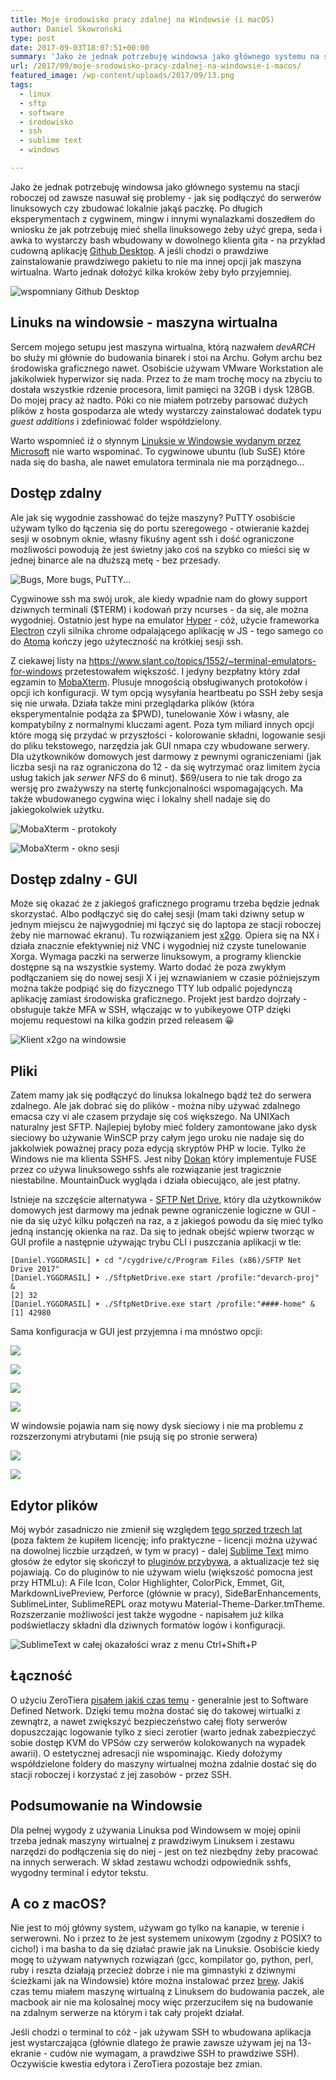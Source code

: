 ```yaml
---
title: Moje środowisko pracy zdalnej na Windowsie (i macOS)
author: Daniel Skowroński
type: post
date: 2017-09-03T18:07:51+00:00
summary: 'Jako że jednak potrzebuję windowsa jako głównego systemu na stacji roboczej od zawsze nasuwał się problemy - jak się podłączyć do serwerów linuksowych czy zbudować lokalnie jakąś paczkę. Po długich eksperymentach z cygwinem, mingw i innymi wynalazkami doszedłem do wniosku że jak potrzebuję mieć shella linuksowego żeby użyć grepa, seda i awka to wystarczy bash wbudowany w dowolnego klienta gita - na przykład cudowną aplikację Github Desktop. A jeśli chodzi o prawdziwe zainstalowanie prawdziwego pakietu to nie ma innej opcji jak maszyna wirtualna. Warto jednak dołożyć kilka kroków żeby było przyjemniej. Warto wspomnieć iż o słynnym Linuksie w Windowsie wydanym przez Microsoft nie warto wspominać. To cygwinowe ubuntu (lub SuSE) które nada się do basha, ale nawet emulatora terminala nie ma porządnego...'
url: /2017/09/moje-srodowisko-pracy-zdalnej-na-windowsie-i-macos/
featured_image: /wp-content/uploads/2017/09/13.png
tags:
  - linux
  - sftp
  - software
  - środowisko
  - ssh
  - sublime text
  - windows

---
```

Jako że jednak potrzebuję windowsa jako głównego systemu na stacji roboczej od zawsze nasuwał się problemy - jak się podłączyć do serwerów linuksowych czy zbudować lokalnie jakąś paczkę. Po długich eksperymentach z cygwinem, mingw i innymi wynalazkami doszedłem do wniosku że jak potrzebuję mieć shella linuksowego żeby użyć grepa, seda i awka to wystarczy bash wbudowany w dowolnego klienta gita - na przykład cudowną aplikację [Github Desktop][1]. A jeśli chodzi o prawdziwe zainstalowanie prawdziwego pakietu to nie ma innej opcji jak maszyna wirtualna. Warto jednak dołożyć kilka kroków żeby było przyjemniej.

![wspomniany Github Desktop](/wp-content/uploads/2017/09/7.png)

## **Linuks na windowsie - maszyna wirtualna**

Sercem mojego setupu jest maszyna wirtualna, którą nazwałem _devARCH_ bo służy mi głównie do budowania binarek i stoi na Archu. Gołym archu bez środowiska graficznego nawet. Osobiście używam VMware Workstation ale jakikolwiek hyperwizor się nada. Przez to że mam trochę mocy na zbyciu to dostała wszystkie rdzenie procesora, limit pamięci na 32GB i dysk 128GB. Do mojej pracy aż nadto. Póki co nie miałem potrzeby parsować dużych plików z hosta gospodarza ale wtedy wystarczy zainstalować dodatek typu _guest additions_ i zdefiniować folder współdzielony.

Warto wspomnieć iż o słynnym [Linuksie w Windowsie wydanym przez Microsoft][3] nie warto wspominać. To cygwinowe ubuntu (lub SuSE) które nada się do basha, ale nawet emulatora terminala nie ma porządnego...

## Dostęp zdalny

Ale jak się wygodnie zasshować do tejże maszyny? PuTTY osobiście używam tylko do łączenia się do portu szeregowego - otwieranie każdej sesji w osobnym oknie, własny fikuśny agent ssh i dość ograniczone możliwości powodują że jest świetny jako coś na szybko co mieści się w jednej binarce ale na dłuższą metę - bez przesady.

![Bugs, More bugs, PuTTY...](/wp-content/uploads/2017/09/8.png)

Cygwinowe ssh ma swój urok, ale kiedy wpadnie nam do głowy support dziwnych terminali ($TERM) i kodowań przy ncurses - da się, ale można wygodniej. Ostatnio jest hype na emulator [Hyper][5] - cóż, użycie frameworka [Electron][6] czyli silnika chrome odpalającego aplikację w JS - tego samego co do [Atoma][7] kończy jego użyteczność na krótkiej sesji ssh.

Z ciekawej listy na <https://www.slant.co/topics/1552/~terminal-emulators-for-windows> przetestowałem większość. I jedyny bezpłatny który zdał egzamin to [MobaXterm][8]. Plusuje mnogością obsługiwanych protokołów i opcji ich konfiguracji. W tym opcją wysyłania heartbeatu po SSH żeby sesja się nie urwała. Działa także mini przeglądarka plików (która eksperymentalnie podąża za $PWD), tunelowanie Xów i własny, ale kompatybilny z normalnymi kluczami agent. Poza tym miliard innych opcji które mogą się przydać w przyszłości - kolorowanie składni, logowanie sesji do pliku tekstowego, narzędzia jak GUI nmapa czy wbudowane serwery.  Dla użytkowników domowych jest darmowy z pewnymi ograniczeniami (jak liczba sesji na raz ograniczona do 12 - da się wytrzymać oraz limitem życia usług takich jak _serwer NFS_ do 6 minut). $69/usera to nie tak drogo za wersję pro zważywszy na stertę funkcjonalności wspomagających.  Ma także wbudowanego cygwina więc i lokalny shell nadaje się do jakiegokolwiek użytku.

![MobaXterm - protokoły](/wp-content/uploads/2017/09/9.png)

![MobaXterm - okno sesji](/wp-content/uploads/2017/09/10.png)

## Dostęp zdalny - GUI

Może się okazać że z jakiegoś graficznego programu trzeba będzie jednak skorzystać. Albo podłączyć się do całej sesji (mam taki dziwny setup w jednym miejscu że najwygodniej mi łączyć się do laptopa ze stacji roboczej żeby nie marnować ekranu). Tu rozwiązaniem jest [x2go][11]. Opiera się na NX i działa znacznie efektywniej niż VNC i wygodniej niż czyste tunelowanie Xorga. Wymaga paczki na serwerze linuksowym, a programy klienckie dostępne są na wszystkie systemy. Warto dodać że poza zwykłym podłączaniem się do nowej sesji X i jej wznawianiem w czasie późniejszym można także podpiąć się do fizycznego TTY lub odpalić pojedynczą aplikację zamiast środowiska graficznego. Projekt jest bardzo dojrzały - obsługuje także MFA w SSH, włączając w to yubikeyowe OTP dzięki mojemu requestowi na kilka godzin przed releasem 😀

![Klient x2go na windowsie](/wp-content/uploads/2017/09/12.png)

## Pliki

Zatem mamy jak się podłączyć do linuksa lokalnego bądź też do serwera zdalnego. Ale jak dobrać się do plików - można niby używać zdalnego emacsa czy vi ale czasem przydaje się coś większego. Na UNIXach naturalny jest SFTP. Najlepiej byłoby mieć foldery zamontowane jako dysk sieciowy bo używanie WinSCP przy całym jego uroku nie nadaje się do jakkolwiek poważnej pracy poza edycją skryptów PHP w locie. Tylko że Windows nie ma klienta SSHFS. Jest niby [Dokan][13] który implementuje FUSE przez co używa linuksowego sshfs ale rozwiązanie jest tragicznie niestabilne. MountainDuck wygląda i działa obiecująco, ale jest płatny.

Istnieje na szczęście alternatywa - [SFTP Net Drive][14], który dla użytkowników domowych jest darmowy ma jednak pewne ograniczenie logiczne w GUI - nie da się użyć kilku połączeń na raz, a z jakiegoś powodu da się mieć tylko jedną instancję okienka na raz. Da się to jednak obejść wpierw tworząc w GUI profile a następnie używając trybu CLI i puszczania aplikacji w tle:

```
[Daniel.YGGDRASIL] ➤ cd "/cygdrive/c/Program Files (x86)/SFTP Net Drive 2017"
[Daniel.YGGDRASIL] ➤ ./SftpNetDrive.exe start /profile:"devarch-proj" &
[2] 32
[Daniel.YGGDRASIL] ➤ ./SftpNetDrive.exe start /profile:"####-home" &
[1] 42980
```


Sama konfiguracja w GUI jest przyjemna i ma mnóstwo opcji:

![](/wp-content/uploads/2017/09/3.png)

![](/wp-content/uploads/2017/09/4.png)

![](/wp-content/uploads/2017/09/5.png)

![](/wp-content/uploads/2017/09/6.png)

W windowsie pojawia nam się nowy dysk sieciowy i nie ma problemu z rozszerzonymi atrybutami (nie psują się po stronie serwera)

![](/wp-content/uploads/2017/09/2.png)

![](/wp-content/uploads/2017/09/1.png)

## Edytor plików

Mój wybór zasadniczo nie zmienił się względem [tego sprzed trzech lat][21] (poza faktem że kupiłem licencję; info praktyczne - licencji można używać na dowolnej liczbie urządzeń, w tym w pracy) - dalej [Sublime Text][22] mimo głosów że edytor się skończył to [pluginów przybywa][23], a aktualizacje też się pojawiają.  Co do pluginów to nie używam wielu (większość pomocna jest przy HTMLu): A File Icon, Color Highlighter, ColorPick, Emmet, Git, MarkdownLivePreview, Perforce (głównie w pracy), SideBarEnhancements, SublimeLinter, SublimeREPL oraz motywu Material-Theme-Darker.tmTheme. Rozszerzanie możliwości jest także wygodne - napisałem już kilka podświetlaczy składni dla dziwnych formatów logów i konfiguracji.

![SublimeText w całej okazałości wraz z menu Ctrl+Shift+P](/wp-content/uploads/2017/09/11.png)

## Łączność

O użyciu ZeroTiera [pisałem jakiś czas temu][25] - generalnie jest to Software Defined Network. Dzięki temu można dostać się do takowej wirtualki z zewnątrz, a nawet zwiększyć bezpieczeństwo całej floty serwerów dopuszczając logowanie tylko z sieci zerotier (warto jednak zabezpieczyć sobie dostęp KVM do VPSów czy serwerów kolokowanych na wypadek awarii). O estetycznej adresacji nie wspominając. Kiedy dołożymy współdzielone foldery do maszyny wirtualnej można zdalnie dostać się do stacji roboczej i korzystać z jej zasobów - przez SSH.

## Podsumowanie na Windowsie

Dla pełnej wygody z używania Linuksa pod Windowsem w mojej opinii trzeba jednak maszyny wirtualnej z prawdziwym Linuksem i zestawu narzędzi do podłączenia się do niej - jest on też niezbędny żeby pracować na innych serwerach. W skład zestawu wchodzi odpowiednik sshfs, wygodny terminal i edytor tekstu.

## A co z macOS?

Nie jest to mój główny system, używam go tylko na kanapie, w terenie i serwerowni. No i przez to że jest systemem unixowym (zgodny z POSIX? to cicho!) i ma basha to da się działać prawie jak na Linuksie. Osobiście kiedy mogę to używam natywnych rozwiązań (gcc, kompilator go, python, perl, ruby i reszta działają przecież dobrze i nie ma gimnastyki z dziwnymi ścieżkami jak na Windowsie) które można instalować przez [brew][26]. Jakiś czas temu miałem maszynę wirtualną z Linuksem do budowania paczek, ale macbook air nie ma kolosalnej mocy więc przerzuciłem się na budowanie na zdalnym serwerze na którym i tak cały projekt działał.

Jeśli chodzi o terminal to cóż - jak używam SSH to wbudowana aplikacja jest wystarczająca (głównie dlatego że prawie zawsze używam jej na 13- ekranie - cudów nie wymagam, a prawdziwe SSH to prawdziwe SSH). Oczywiście kwestia edytora i ZeroTiera pozostaje bez zmian.

 [1]: https://desktop.github.com/
 [2]: /wp-content/uploads/2017/09/7.png
 [3]: https://msdn.microsoft.com/en-us/commandline/wsl/about
 [4]: /wp-content/uploads/2017/09/8.png
 [5]: https://hyper.is/
 [6]: https://electron.atom.io/
 [7]: https://atom.io/
 [8]: http://mobaxterm.mobatek.net/
 [9]: /wp-content/uploads/2017/09/9.png
 [10]: /wp-content/uploads/2017/09/10.png
 [11]: https://wiki.x2go.org/doku.php
 [12]: /wp-content/uploads/2017/09/12.png
 [13]: https://github.com/dokan-dev/dokan-sshfs
 [14]: http://www.sftpnetdrive.com/
 [15]: /wp-content/uploads/2017/09/3.png
 [16]: /wp-content/uploads/2017/09/4.png
 [17]: /wp-content/uploads/2017/09/5.png
 [18]: /wp-content/uploads/2017/09/6.png
 [19]: /wp-content/uploads/2017/09/2.png
 [20]: /wp-content/uploads/2017/09/1.png
 [21]: https://blog.dsinf.net/2014/01/edytor-uniwersalny/
 [22]: https://www.sublimetext.com/3
 [23]: https://packagecontrol.io/
 [24]: /wp-content/uploads/2017/09/11.png
 [25]: https://blog.dsinf.net/2017/02/zerotier-czyli-software-defined-network-czyli-alternatywa-dla-klasycznego-vpna/
 [26]: https://brew.sh/index_pl.html